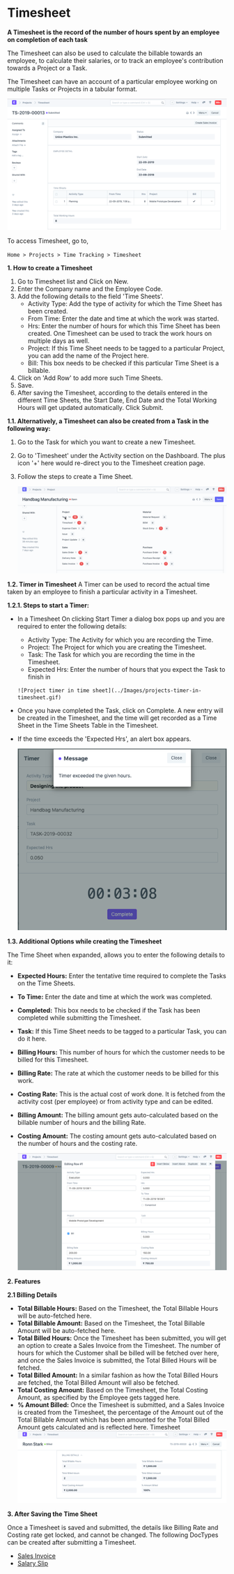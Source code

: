 # Timesheet 
**A Timesheet is the record of the number of hours spent by an employee on completion of each task**

The Timesheet can also be used to calculate the billable towards an employee, to calculate their salaries, or to track an employee's contribution towards a Project or a Task.

The Timesheet can have an account of a particular employee working on multiple Tasks or Projects in a tabular format.

![Timesheet image](../Images/timesheet.png)

To access Timesheet, go to,

`Home > Projects > Time Tracking > Timesheet`

**1. How to create a Timesheet**

1. Go to Timesheet list and Click on New.
2. Enter the Company name and the Employee Code.
3. Add the following details to the field 'Time Sheets'.
    * Activity Type: Add the type of activity for which the Time Sheet has been created.
    * From Time: Enter the date and time at which the work was started.
    * Hrs: Enter the number of hours for which this Time Sheet has been created. One Timesheet can be used to track the work hours on multiple days as well.
    * Project: If this Time Sheet needs to be tagged to a particular Project, you can add the name of the Project here.
    * Bill: This box needs to be checked if this particular Time Sheet is a billable.
4. Click on 'Add Row' to add more such Time Sheets.
5. Save.
6. After saving the Timesheet, according to the details entered in the different Time Sheets, the Start Date, End Date and the Total Working Hours will get updated automatically. Click Submit.

**1.1. Alternatively, a Timesheet can also be created from a Task in the following way:**

1. Go to the Task for which you want to create a new Timesheet.
2. Go to 'Timesheet' under the Activity section on the Dashboard. The plus icon '+' here would re-direct you to the Timesheet creation page.
3. Follow the steps to create a Time Sheet.

     ![Timesheet image](../Images/projects-timesheet-from-task.gif)

**1.2. Timer in Timesheet** 
A Timer can be used to record the actual time taken by an employee to finish a particular activity in a Timesheet.

**1.2.1. Steps to start a Timer:** 

* In a Timesheet On clicking Start Timer a dialog box pops up and you are required to enter the following details:

     * Activity Type: The Activity for which you are recording the Time.
     * Project: The Project for which you are creating the Timesheet.
     * Task: The Task for which you are recording the time in the Timesheet.
     * Expected Hrs: Enter the number of hours that you expect the Task to finish in

      ![Project timer in time sheet](../Images/projects-timer-in-timesheet.gif)

* Once you have completed the Task, click on Complete. A new entry will be created in the Timesheet, and the time will get recorded as a Time Sheet in the Time Sheets Table in the Timesheet.

* If the time exceeds the 'Expected Hrs', an alert box appears.

    ![Timer time exceed](../Images/projects-timer-time-exceed.png)

**1.3. Additional Options while creating the Timesheet** 

The Time Sheet when expanded, allows you to enter the following details to it:

  * **Expected Hours:** Enter the tentative time required to complete the Tasks on the Time Sheets.
  * **To Time:** Enter the date and time at which the work was completed.
  * **Completed:** This box needs to be checked if the Task has been completed while submitting the Timesheet.
  * **Task:** If this Time Sheet needs to be tagged to a particular Task, you can do it here.
  * **Billing Hours:** This number of hours for which the customer needs to be billed for this Timesheet.
  * **Billing Rate:** The rate at which the customer needs to be billed for this work.
  * **Costing Rate:** This is the actual cost of work done. It is fetched from the activity cost (per employee) or from activity type and can be edited.
  * **Billing Amount:** The billing amount gets auto-calculated based on the billable number of hours and the billing Rate.
  * **Costing Amount:** The costing amount gets auto-calculated based on the number of hours and the costing rate.

     ![Timesheet](../Images/projects-time-sheet-expansion.png)

**2. Features** 

**2.1 Billing Details** 

* **Total Billable Hours:** Based on the Timesheet, the Total Billable Hours will be auto-fetched here.
* **Total Billable Amount:** Based on the Timesheet, the Total Billable Amount will be auto-fetched here.
* **Total Billed Hours:** Once the Timesheet has been submitted, you will get an option to create a Sales Invoice from the Timesheet. The number of hours for which the Customer shall be billed will be fetched over here, and once the Sales Invoice is submitted, the Total Billed Hours will be fetched.
* **Total Billed Amount:** In a similar fashion as how the Total Billed Hours are fetched, the Total Billed Amount will also be fetched.
* **Total Costing Amount:** Based on the Timesheet, the Total Costing Amount, as specified by the Employee gets tagged here.
* **% Amount Billed:** Once the Timesheet is submitted, and a Sales Invoice is created from the Timesheet, the percentage of the Amount out of the Total Billable Amount which has been amounted for the Total Billed Amount gets calculated and is reflected here.
Timesheet
    ![Billing Details](../Images/projects-timesheet-billing-details.png)

**3. After Saving the Time Sheet**

Once a Timesheet is saved and submitted, the details like Billing Rate and Costing rate get locked, and cannot be changed. The following DocTypes can be created after submitting a Timesheet.

* <ins>[Sales Invoice](Project/sales_invoice.md)</ins>
* <ins>[Salary Slip](Project/salary_slip.md)</ins>





